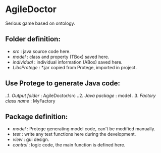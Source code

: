 # AgileDoctor
Serious game based on ontology.

## Folder definition:
* *src* : java source code here.
* *model* : class and property (TBox) saved here.
* *individual* : individual information (ABox) saved here.
* *LibsProtege* : *.jar copied from Protege, imported in project.
	
## Use Protege to generate Java code:
..1. *Output folder* : AgileDoctor/src
..2. *Java package* : model
..3. *Factory class name* : MyFactory

## Package definition:
* *model* : Protege generating model code, can't be modified manually.
* *test* : write any test functions here during the development.
* *view* : gui design.
* *control* : logic code, the main function is defined here.


